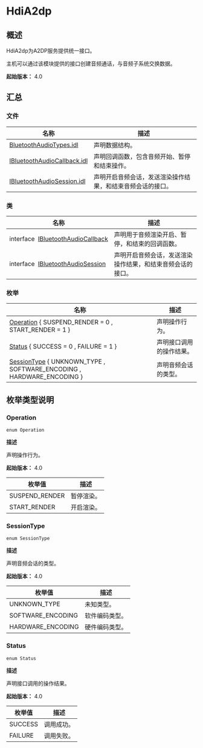 # HdiA2dp


## 概述

HdiA2dp为A2DP服务提供统一接口。

主机可以通过该模块提供的接口创建音频通话，与音频子系统交换数据。

**起始版本：** 4.0


## 汇总


### 文件

| 名称 | 描述 | 
| -------- | -------- |
| [BluetoothAudioTypes.idl](_bluetooth_audio_types_8idl.md) | 声明数据结构。 | 
| [IBluetoothAudioCallback.idl](_i_bluetooth_audio_callback_8idl.md) | 声明回调函数，包含音频开始、暂停和结束操作。 | 
| [IBluetoothAudioSession.idl](_i_bluetooth_audio_session_8idl.md) | 声明开启音频会话，发送渲染操作结果，和结束音频会话的接口。 | 


### 类

| 名称 | 描述 | 
| -------- | -------- |
| interface&nbsp;&nbsp;[IBluetoothAudioCallback](interface_i_bluetooth_audio_callback_v10.md) | 声明用于音频渲染开启、暂停，和结束的回调函数。 | 
| interface&nbsp;&nbsp;[IBluetoothAudioSession](interface_i_bluetooth_audio_session_v10.md) | 声明开启音频会话，发送渲染操作结果，和结束音频会话的接口。 | 


### 枚举

| 名称 | 描述 | 
| -------- | -------- |
| [Operation](#operation) { SUSPEND_RENDER = 0 , START_RENDER = 1 } | 声明操作行为。 | 
| [Status](#status) { SUCCESS = 0 , FAILURE = 1 } | 声明接口调用的操作结果。 | 
| [SessionType](#sessiontype) { UNKNOWN_TYPE , SOFTWARE_ENCODING , HARDWARE_ENCODING } | 声明音频会话的类型。 | 


## 枚举类型说明


### Operation

```
enum Operation
```

**描述**

声明操作行为。

**起始版本：** 4.0

| 枚举值 | 描述 | 
| -------- | -------- |
| SUSPEND_RENDER | 暂停渲染。 | 
| START_RENDER | 开启渲染。 | 


### SessionType

```
enum SessionType
```

**描述**

声明音频会话的类型。

**起始版本：** 4.0

| 枚举值 | 描述 | 
| -------- | -------- |
| UNKNOWN_TYPE | 未知类型。 | 
| SOFTWARE_ENCODING | 软件编码类型。 | 
| HARDWARE_ENCODING | 硬件编码类型。 | 


### Status

```
enum Status
```

**描述**

声明接口调用的操作结果。

**起始版本：** 4.0

| 枚举值 | 描述 | 
| -------- | -------- |
| SUCCESS | 调用成功。 | 
| FAILURE | 调用失败。 | 
